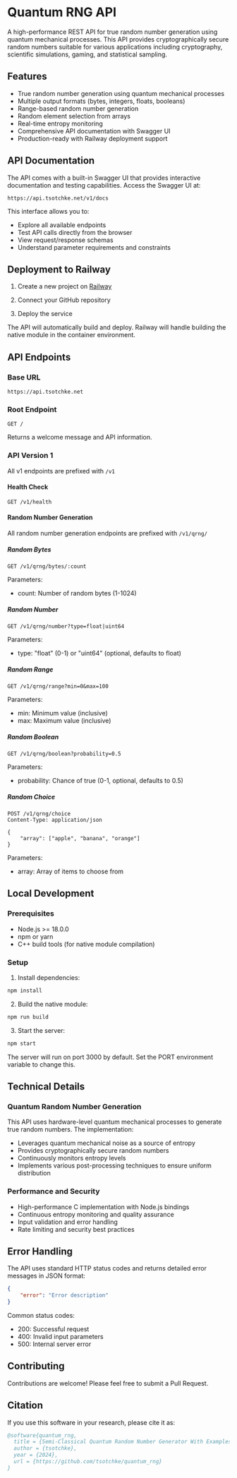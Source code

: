 # Quantum RNG API

A high-performance REST API for true random number generation using quantum mechanical processes. This API provides cryptographically secure random numbers suitable for various applications including cryptography, scientific simulations, gaming, and statistical sampling.

## Features

- True random number generation using quantum mechanical processes
- Multiple output formats (bytes, integers, floats, booleans)
- Range-based random number generation
- Random element selection from arrays
- Real-time entropy monitoring
- Comprehensive API documentation with Swagger UI
- Production-ready with Railway deployment support

## API Documentation

The API comes with a built-in Swagger UI that provides interactive documentation and testing capabilities. Access the Swagger UI at:

```
https://api.tsotchke.net/v1/docs
```

This interface allows you to:
- Explore all available endpoints
- Test API calls directly from the browser
- View request/response schemas
- Understand parameter requirements and constraints

## Deployment to Railway

1. Create a new project on [Railway](https://railway.app)

2. Connect your GitHub repository

3. Deploy the service

The API will automatically build and deploy. Railway will handle building the native module in the container environment.

## API Endpoints

### Base URL
```
https://api.tsotchke.net
```

### Root Endpoint
```
GET /
```
Returns a welcome message and API information.

### API Version 1

All v1 endpoints are prefixed with `/v1`

#### Health Check
```
GET /v1/health
```

#### Random Number Generation

All random number generation endpoints are prefixed with `/v1/qrng/`

##### Random Bytes
```
GET /v1/qrng/bytes/:count
```
Parameters:
- count: Number of random bytes (1-1024)

##### Random Number
```
GET /v1/qrng/number?type=float|uint64
```
Parameters:
- type: "float" (0-1) or "uint64" (optional, defaults to float)

##### Random Range
```
GET /v1/qrng/range?min=0&max=100
```
Parameters:
- min: Minimum value (inclusive)
- max: Maximum value (inclusive)

##### Random Boolean
```
GET /v1/qrng/boolean?probability=0.5
```
Parameters:
- probability: Chance of true (0-1, optional, defaults to 0.5)

##### Random Choice
```
POST /v1/qrng/choice
Content-Type: application/json

{
    "array": ["apple", "banana", "orange"]
}
```
Parameters:
- array: Array of items to choose from

## Local Development

### Prerequisites

- Node.js >= 18.0.0
- npm or yarn
- C++ build tools (for native module compilation)

### Setup

1. Install dependencies:
```bash
npm install
```

2. Build the native module:
```bash
npm run build
```

3. Start the server:
```bash
npm start
```

The server will run on port 3000 by default. Set the PORT environment variable to change this.

## Technical Details

### Quantum Random Number Generation

This API uses hardware-level quantum mechanical processes to generate true random numbers. The implementation:

- Leverages quantum mechanical noise as a source of entropy
- Provides cryptographically secure random numbers
- Continuously monitors entropy levels
- Implements various post-processing techniques to ensure uniform distribution

### Performance and Security

- High-performance C implementation with Node.js bindings
- Continuous entropy monitoring and quality assurance
- Input validation and error handling
- Rate limiting and security best practices

## Error Handling

The API uses standard HTTP status codes and returns detailed error messages in JSON format:

```json
{
    "error": "Error description"
}
```

Common status codes:
- 200: Successful request
- 400: Invalid input parameters
- 500: Internal server error

## Contributing

Contributions are welcome! Please feel free to submit a Pull Request.

## Citation

If you use this software in your research, please cite it as:

```bibtex
@software{quantum_rng,
  title = {Semi-Classical Quantum Random Number Generator With Examples},
  author = {tsotchke},
  year = {2024},
  url = {https://github.com/tsotchke/quantum_rng}
}
```
